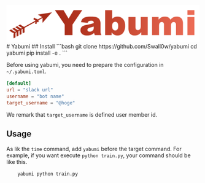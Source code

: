 <div align="center"> <img src="https://github.com/Swall0w/yabumi/blob/main/docs/logo.png" width="800"/> </div>
# Yabumi
## Install
```bash
    git clone https://github.com/Swall0w/yabumi
    cd yabumi
    pip install -e .
```

Before using yabumi, you need to prepare the configuration in `~/.yabumi.toml`.
```toml
[default]
url = "slack url"
username = "bot name"
target_username = "@hoge"
```
We remark that `target_username` is defined user member id.

## Usage
As lik the `time` command, add `yabumi` before the target command.
For example, if you want execute `python train.py`, your command should be like this.
```bash
    yabumi python train.py
```
